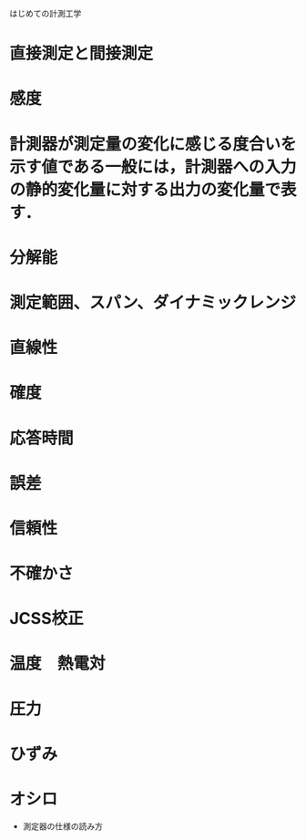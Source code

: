 はじめての計測工学
# 直接測定と間接測定
# 感度
# 計測器が測定量の変化に感じる度合いを示す値である一般には，計測器への入力の静的変化量に対する出力の変化量で表す．
# 分解能
# 測定範囲、スパン、ダイナミックレンジ
# 直線性
# 確度
# 応答時間
# 誤差
# 信頼性
# 不確かさ
# JCSS校正
# 温度　熱電対
# 圧力
# ひずみ
# オシロ
+ 測定器の仕様の読み方
